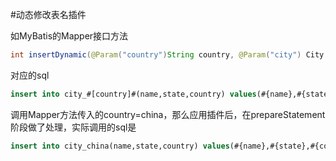#动态修改表名插件

如MyBatis的Mapper接口方法
```java
int insertDynamic(@Param("country")String country, @Param("city") City city);
```
对应的sql
```sql
insert into city_#[country]#(name,state,country) values(#{name},#{state},#{country})
```
调用Mapper方法传入的country=china，那么应用插件后，在prepareStatement阶段做了处理，实际调用的sql是
```sql
insert into city_china(name,state,country) values(#{name},#{state},#{country})
```